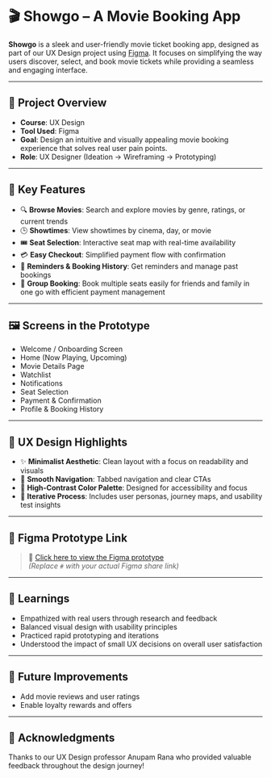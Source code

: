 # 🎬 Showgo – A Movie Booking App

**Showgo** is a sleek and user-friendly movie ticket booking app, designed as part of our UX Design project using [Figma](https://figma.com). It focuses on simplifying the way users discover, select, and book movie tickets while providing a seamless and engaging interface.

---

## 📌 Project Overview

- **Course**: UX Design
- **Tool Used**: Figma
- **Goal**: Design an intuitive and visually appealing movie booking experience that solves real user pain points.
- **Role**: UX Designer (Ideation → Wireframing → Prototyping)

---

## 🎯 Key Features

- 🔍 **Browse Movies**: Search and explore movies by genre, ratings, or current trends  
- 🕒 **Showtimes**: View showtimes by cinema, day, or movie  
- 🎟️ **Seat Selection**: Interactive seat map with real-time availability  
- 💳 **Easy Checkout**: Simplified payment flow with confirmation  
- 🔔 **Reminders & Booking History**: Get reminders and manage past bookings
- 👥 **Group Booking**: Book multiple seats easily for friends and family in one go with efficient payment management

---

## 🖼️ Screens in the Prototype

- Welcome / Onboarding Screen  
- Home (Now Playing, Upcoming)  
- Movie Details Page
- Watchlist
- Notifications
- Seat Selection  
- Payment & Confirmation  
- Profile & Booking History

---

## 📱 UX Design Highlights

- ✨ **Minimalist Aesthetic**: Clean layout with a focus on readability and visuals  
- 🧭 **Smooth Navigation**: Tabbed navigation and clear CTAs  
- 🎨 **High-Contrast Color Palette**: Designed for accessibility and focus  
- 🔄 **Iterative Process**: Includes user personas, journey maps, and usability test insights

---

## 📂 Figma Prototype Link

> 🔗 [Click here to view the Figma prototype](#)  
*(Replace `#` with your actual Figma share link)*

---

## 🧠 Learnings

- Empathized with real users through research and feedback  
- Balanced visual design with usability principles  
- Practiced rapid prototyping and iterations  
- Understood the impact of small UX decisions on overall user satisfaction

---

## 🚀 Future Improvements

- Add movie reviews and user ratings     
- Enable loyalty rewards and offers

---

## 🙌 Acknowledgments

Thanks to our UX Design professor Anupam Rana who provided valuable feedback throughout the design journey!
